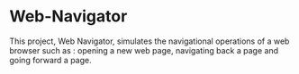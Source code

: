 # Web-Navigator
This project, Web Navigator, simulates the navigational operations of a web browser such as :  opening a new web page, navigating back a page and going forward a page. 
